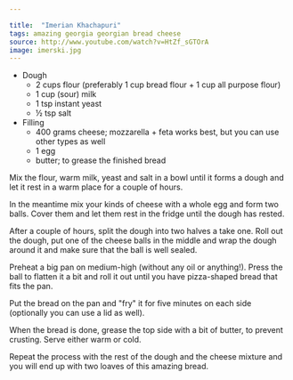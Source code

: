 ```yaml
---

title:  "Imerian Khachapuri"
tags: amazing georgia georgian bread cheese
source: http://www.youtube.com/watch?v=HtZf_sGTOrA
image: imerski.jpg
---
```

* Dough
  * 2 cups flour (preferably 1 cup bread flour + 1 cup all purpose flour)
  * 1 cup (sour) milk
  * 1 tsp instant yeast
  * ½ tsp salt
* Filling
  * 400 grams cheese; mozzarella + feta works best, but you can use other types as well
  * 1 egg
  * butter; to grease the finished bread

Mix the flour, warm milk, yeast and salt in a bowl until it forms a dough and let it rest in a warm place for a couple of hours.

In the meantime mix your kinds of cheese with a whole egg and form two balls. Cover them and let them rest in the fridge until the dough has rested.

After a couple of hours, split the dough into two halves a take one. Roll out the dough, put one of the cheese balls in the middle and wrap the dough around it and make sure that the ball is well sealed.

Preheat a big pan on medium-high (without any oil or anything!). Press the ball to flatten it a bit and roll it out until you have pizza-shaped bread that fits the pan.

Put the bread on the pan and "fry" it for five minutes on each side (optionally you can use a lid as well).

When the bread is done, grease the top side with a bit of butter, to prevent crusting. Serve either warm or cold.

Repeat the process with the rest of the dough and the cheese mixture and you will end up with two loaves of this amazing bread.
